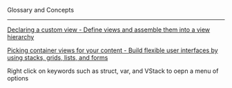 Glossary and Concepts

- - - -

[Declaring a custom view - Define views and assemble them into a view hierarchy](https://developer.apple.com/documentation/swiftui/declaring-a-custom-view)

[Picking container views for your content - Build flexible user interfaces by using stacks, grids, lists, and forms](https://developer.apple.com/documentation/swiftui/picking-container-views-for-your-content)

Right click on keywords such as struct, var, and VStack to oepn a menu of options
